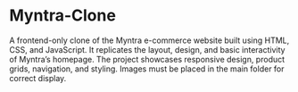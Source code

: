 # Myntra-Clone
A frontend-only clone of the Myntra e-commerce website built using HTML, CSS, and JavaScript. It replicates the layout, design, and basic interactivity of Myntra’s homepage. The project showcases responsive design, product grids, navigation, and styling. Images must be placed in the main folder for correct display.
